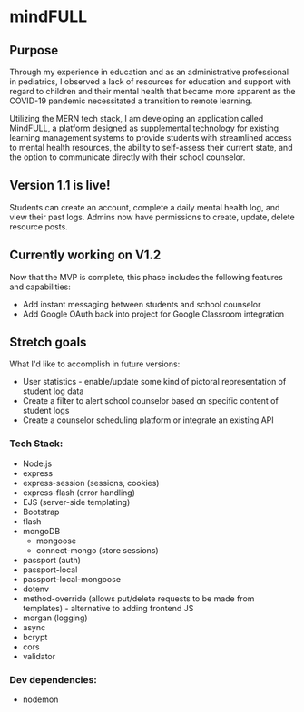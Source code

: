 # mindFULL 

## Purpose

Through my experience in education and as an administrative professional in pediatrics, I observed a lack of resources for education and support with regard to children and their mental health that became more apparent as the COVID-19 pandemic necessitated a transition to remote learning.

Utilizing the MERN tech stack, I am developing an application called MindFULL, a platform designed as supplemental technology for existing learning management systems to provide students with streamlined access to mental health resources, the ability to self-assess their current state, and the option to communicate directly with their school counselor.

## Version 1.1 is live! 

Students can create an account, complete a daily mental health log, and view their past logs. 
Admins now have permissions to create, update, delete resource posts. 

## Currently working on V1.2

Now that the MVP is complete, this phase includes the following features and capabilities:
 - Add instant messaging between students and school counselor
 - Add Google OAuth back into project for Google Classroom integration

 ## Stretch goals

 What I'd like to accomplish in future versions:
 - User statistics - enable/update some kind of pictoral representation of student log data
 - Create a filter to alert school counselor based on specific content of student logs
 - Create a counselor scheduling platform or integrate an existing API
 

### Tech Stack:
- Node.js
- express
- express-session (sessions, cookies)
- express-flash (error handling)
- EJS (server-side templating)
- Bootstrap
- flash
- mongoDB
    - mongoose
    - connect-mongo (store sessions)
- passport (auth)
- passport-local
- passport-local-mongoose
- dotenv
- method-override (allows put/delete requests to be made from templates) - alternative to adding frontend JS
- morgan (logging)
- async
- bcrypt 
- cors
- validator

### Dev dependencies:
- nodemon
